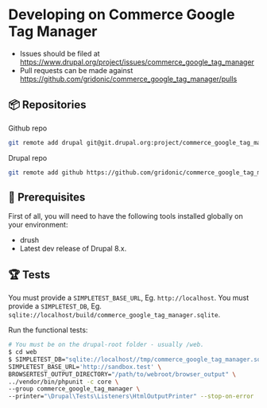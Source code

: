 # Developing on Commerce Google Tag Manager

- Issues should be filed at
  https://www.drupal.org/project/issues/commerce_google_tag_manager
- Pull requests can be made against
  https://github.com/gridonic/commerce_google_tag_manager/pulls

## 📦 Repositories

Github repo

```bash
git remote add drupal git@git.drupal.org:project/commerce_google_tag_manager.git
```

Drupal repo

```bash
git remote add github https://github.com/gridonic/commerce_google_tag_manager
```

## 🔧 Prerequisites

First of all, you will need to have the following tools installed
globally on your environment:

- drush
- Latest dev release of Drupal 8.x.

## 🏆 Tests

You must provide a `SIMPLETEST_BASE_URL`, Eg. `http://localhost`.
You must provide a `SIMPLETEST_DB`, Eg. `sqlite://localhost/build/commerce_google_tag_manager.sqlite`.

Run the functional tests:

```bash
# You must be on the drupal-root folder - usually /web.
$ cd web
$ SIMPLETEST_DB="sqlite://localhost//tmp/commerce_google_tag_manager.sqlite" \
SIMPLETEST_BASE_URL='http://sandbox.test' \
BROWSERTEST_OUTPUT_DIRECTORY="/path/to/webroot/browser_output" \
../vendor/bin/phpunit -c core \
--group commerce_google_tag_manager \
--printer="\Drupal\Tests\Listeners\HtmlOutputPrinter" --stop-on-error
```

